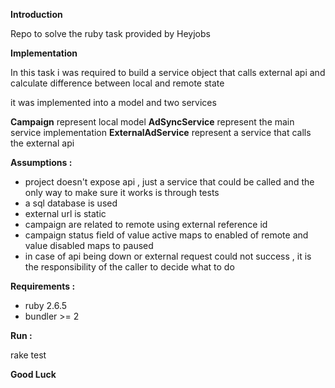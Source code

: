 **Introduction**

Repo to solve the ruby task provided by Heyjobs

**Implementation**

In this task i was required to build a service object that calls external api
and calculate difference between local and remote state

it was implemented into a model and two services

**Campaign** represent local model
**AdSyncService** represent the main service implementation
**ExternalAdService** represent a service that calls the external api

**Assumptions :**

* project doesn't expose api , just a service that could be called and the only way to make sure it works
is through tests
* a sql database is used
* external url is static
* campaign are related to remote using external reference id
* campaign status field of value active maps to enabled of remote and value disabled maps to paused
* in case of api being down or external request could not success , it is the responsibility of the caller to decide what to do

**Requirements :**

* ruby 2.6.5
* bundler >= 2

**Run :**

rake test



**Good Luck**